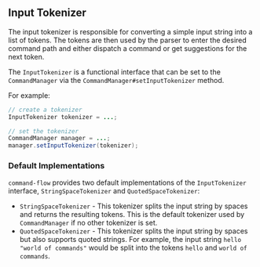 ## Input Tokenizer

The input tokenizer is responsible for converting a simple input string into a
list of tokens. The tokens are then used by the parser to enter the desired
command path and either dispatch a command or get suggestions for the next
token.

The `InputTokenizer` is a functional interface that can be set to the
`CommandManager` via the `CommandManager#setInputTokenizer` method.

For example:

```java
// create a tokenizer
InputTokenizer tokenizer = ...;

// set the tokenizer
CommandManager manager = ...;
manager.setInputTokenizer(tokenizer);
```

### Default Implementations

`command-flow` provides two default implementations of the `InputTokenizer`
interface, `StringSpaceTokenizer` and `QuotedSpaceTokenizer`:

- `StringSpaceTokenizer` - This tokenizer splits the input string by spaces
  and returns the resulting tokens. This is the default tokenizer used by
  `CommandManager` if no other tokenizer is set.
- `QuotedSpaceTokenizer` - This tokenizer splits the input string by spaces
  but also supports quoted strings. For example, the input string
  `hello "world of commands"` would be split into the tokens `hello` and
  `world of commands`.


